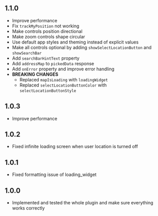 ## 1.1.0

* Improve performance
* Fix `trackMyPosition` not working
* Make controls position directional
* Make zoom controls shape circular
* Use default app styles and theming instead of explicit values
* Make all controls optional by adding `showSelectLocationButton` and `showSearchBar`
* Add `searchBarHintText` property
* Add `addressMap` to `pickedData` response
* Add `onError` property and improve error handling
* **BREAKING CHANGES**
    * Replaced `mapIsLoading` with `loadingWidget`
    * Replaced `selectLocationButtonColor` with `selectLocationButtonStyle`

## 1.0.3

* Improve performance

## 1.0.2

* Fixed infinite loading screen when user location is turned off

## 1.0.1

* Fixed formatting issue of loading_widget

## 1.0.0

* Implemented and tested the whole plugin and make sure everything works correctly